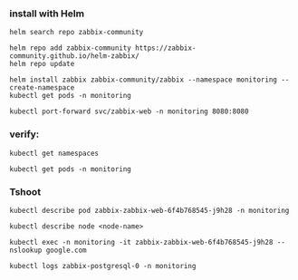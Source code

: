 ### install with Helm
```
helm search repo zabbix-community
```
```
helm repo add zabbix-community https://zabbix-community.github.io/helm-zabbix/
helm repo update
```

```
helm install zabbix zabbix-community/zabbix --namespace monitoring --create-namespace
kubectl get pods -n monitoring
```
```
kubectl port-forward svc/zabbix-web -n monitoring 8080:8080
```
### verify:
```
kubectl get namespaces
```
```
kubectl get pods -n monitoring
```



### Tshoot
```
kubectl describe pod zabbix-zabbix-web-6f4b768545-j9h28 -n monitoring
```

```
kubectl describe node <node-name>
```
```
kubectl exec -n monitoring -it zabbix-zabbix-web-6f4b768545-j9h28 -- nslookup google.com
```
```
kubectl logs zabbix-postgresql-0 -n monitoring
```
